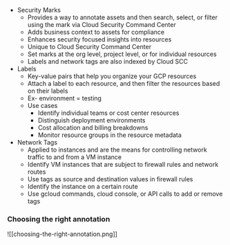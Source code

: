 - Security Marks
	- Provides a way to annotate assets and then search, select, or filter using the mark via Cloud Security Command Center
	- Adds business context to assets for compliance
	- Enhances security focused insights into resources
	- Unique to Cloud Security Command Center
	- Set marks at the org level, project level, or for individual resources
	- Labels and network tags are also indexed by Cloud SCC
- Labels
	- Key-value pairs that help you organize your GCP resources
	- Attach a label to each resource, and then filter the resources based on their labels
	- Ex- environment = testing
	- Use cases
		- Identify individual teams or cost center resources
		- Distinguish deployment environments
		- Cost allocation and billing breakdowns
		- Monitor resource groups in the resource metadata
- Network Tags
	- Applied to instances and are the means for controlling network traffic to and from a VM instance
	- Identify VM instances that are subject to firewall rules and network routes
	- Use tags as source and destination values in firewall rules
	- Identify the instance on a certain route
	- Use gcloud commands, cloud console, or API calls to add or remove tags

### Choosing the right annotation

![[choosing-the-right-annotation.png]]



